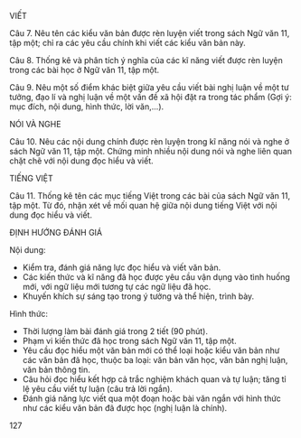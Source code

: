 VIẾT

Câu 7. Nêu tên các kiểu văn bản được rèn luyện viết trong sách Ngữ văn 11, tập một; chỉ ra các yêu cầu chính khi viết các kiểu văn bản này.

Câu 8. Thống kê và phân tích ý nghĩa của các kĩ năng viết được rèn luyện trong các bài học ở Ngữ văn 11, tập một.

Câu 9. Nêu một số điểm khác biệt giữa yêu cầu viết bài nghị luận về một tư tưởng, đạo lí và nghị luận về một vấn đề xã hội đặt ra trong tác phẩm (Gợi ý: mục đích, nội dung, hình thức, lời văn,...).

NÓI VÀ NGHE

Câu 10. Nêu các nội dung chính được rèn luyện trong kĩ năng nói và nghe ở sách Ngữ văn 11, tập một. Chứng minh nhiều nội dung nói và nghe liên quan chặt chẽ với nội dung đọc hiểu và viết.

TIẾNG VIỆT

Câu 11. Thống kê tên các mục tiếng Việt trong các bài của sách Ngữ văn 11, tập một. Từ đó, nhận xét về mối quan hệ giữa nội dung tiếng Việt với nội dung đọc hiểu và viết.

ĐỊNH HƯỚNG ĐÁNH GIÁ

Nội dung:
- Kiểm tra, đánh giá năng lực đọc hiểu và viết văn bản.
- Các kiến thức và kĩ năng đã học được yêu cầu vận dụng vào tình huống mới, với ngữ liệu mới tương tự các ngữ liệu đã học.
- Khuyến khích sự sáng tạo trong ý tưởng và thể hiện, trình bày.

Hình thức:
- Thời lượng làm bài đánh giá trong 2 tiết (90 phút).
- Phạm vi kiến thức đã học trong sách Ngữ văn 11, tập một.
- Yêu cầu đọc hiểu một văn bản mới có thể loại hoặc kiểu văn bản như các văn bản đã học, thuộc ba loại: văn bản văn học, văn bản nghị luận, văn bản thông tin.
- Câu hỏi đọc hiểu kết hợp cả trắc nghiệm khách quan và tự luận; tăng tỉ lệ yêu cầu viết tự luận (câu trả lời ngắn).
- Đánh giá năng lực viết qua một đoạn hoặc bài văn ngắn với hình thức như các kiểu văn bản đã được học (nghị luận là chính).

127
